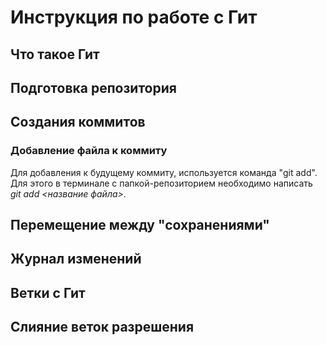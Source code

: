 # Инструкция по работе с Гит

## Что такое Гит

## Подготовка репозитория

## Создания коммитов
### Добавление файла к коммиту
Для добавления к будущему коммиту, используется команда "git add". Для этого в терминале с папкой-репозиторием необходимо написать *git add <название файла>*.

## Перемещение между "сохранениями"

## Журнал изменений

## Ветки с Гит

## Слияние веток разрешения